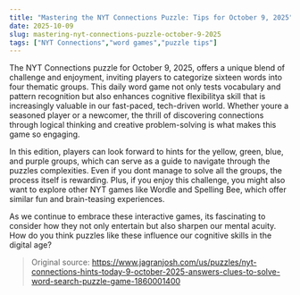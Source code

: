```yaml
---
title: "Mastering the NYT Connections Puzzle: Tips for October 9, 2025"
date: 2025-10-09
slug: mastering-nyt-connections-puzzle-october-9-2025
tags: ["NYT Connections","word games","puzzle tips"]
---
```


The NYT Connections puzzle for October 9, 2025, offers a unique blend of challenge and enjoyment, inviting players to categorize sixteen words into four thematic groups. This daily word game not only tests vocabulary and pattern recognition but also enhances cognitive flexibilitya skill that is increasingly valuable in our fast-paced, tech-driven world. Whether youre a seasoned player or a newcomer, the thrill of discovering connections through logical thinking and creative problem-solving is what makes this game so engaging.

In this edition, players can look forward to hints for the yellow, green, blue, and purple groups, which can serve as a guide to navigate through the puzzles complexities. Even if you dont manage to solve all the groups, the process itself is rewarding. Plus, if you enjoy this challenge, you might also want to explore other NYT games like Wordle and Spelling Bee, which offer similar fun and brain-teasing experiences.

As we continue to embrace these interactive games, its fascinating to consider how they not only entertain but also sharpen our mental acuity. How do you think puzzles like these influence our cognitive skills in the digital age?
> Original source: https://www.jagranjosh.com/us/puzzles/nyt-connections-hints-today-9-october-2025-answers-clues-to-solve-word-search-puzzle-game-1860001400